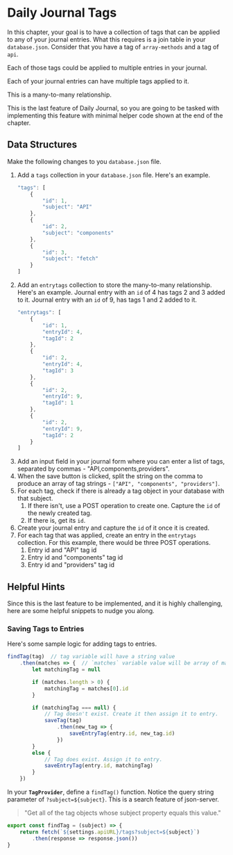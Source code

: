 # Daily Journal Tags

In this chapter, your goal is to have a collection of tags that can be applied to any of your journal entries. What this requires is a join table in your `database.json`. Consider that you have a tag of `array-methods` and a tag of `api`.

Each of those tags could be applied to multiple entries in your journal.

Each of your journal entries can have multiple tags applied to it.

This is a many-to-many relationship.

This is the last feature of Daily Journal, so you are going to be tasked with implementing this feature with minimal helper code shown at the end of the chapter.

## Data Structures

Make the following changes to you `database.json` file.

1. Add a `tags` collection in your `database.json` file. Here's an example.
    ```js
    "tags": [
        {
            "id": 1,
            "subject": "API"
        },
        {
            "id": 2,
            "subject": "components"
        },
        {
            "id": 3,
            "subject": "fetch"
        }
    ]
    ```
1. Add an `entrytags` collection to store the many-to-many relationship. Here's an example. Journal entry with an `id` of 4 has tags 2 and 3 added to it. Journal entry with an `id` of 9, has tags 1 and 2 added to it.
    ```js
    "entrytags": [
        {
            "id": 1,
            "entryId": 4,
            "tagId": 2
        },
        {
            "id": 2,
            "entryId": 4,
            "tagId": 3
        },
        {
            "id": 2,
            "entryId": 9,
            "tagId": 1
        },
        {
            "id": 2,
            "entryId": 9,
            "tagId": 2
        }
    ]
    ```
1. Add an input field in your journal form where you can enter a list of tags, separated by commas - "API,components,providers".
1. When the save button is clicked, split the string on the comma to produce an array of tag strings - `["API", "components", "providers"]`.
1. For each tag, check if there is already a tag object in your database with that subject.
    1. If there isn't, use a POST operation to create one. Capture the `id` of the newly created tag.
    1. If there is, get its `id`.
1. Create your journal entry and capture the `id` of it once it is created.
1. For each tag that was applied, create an entry in the `entrytags` collection. For this example, there would be three POST operations.
    1. Entry id and "API" tag id
    1. Entry id and "components" tag id
    1. Entry id and "providers" tag id

## Helpful Hints

Since this is the last feature to be implemented, and it is highly challenging, here are some helpful snippets to nudge you along.

### Saving Tags to Entries

Here's some sample logic for adding tags to entries.

```js
findTag(tag)  // tag variable will have a string value
    .then(matches => {  // `matches` variable value will be array of matching objects
        let matchingTag = null

        if (matches.length > 0) {
            matchingTag = matches[0].id
        }

        if (matchingTag === null) {
            // Tag doesn't exist. Create it then assign it to entry.
            saveTag(tag)
                .then(new_tag => {
                    saveEntryTag(entry.id, new_tag.id)
                })
        }
        else {
            // Tag does exist. Assign it to entry.
            saveEntryTag(entry.id, matchingTag)
        }
    })
```

In your **`TagProvider`**, define a `findTag()` function. Notice the query string parameter of `?subject=${subject}`. This is a search feature of json-server.

> "Get all of the tag objects whose subject property equals this value."

```js
export const findTag = (subject) => {
    return fetch(`${settings.apiURL}/tags?subject=${subject}`)
        .then(response => response.json())
}
```